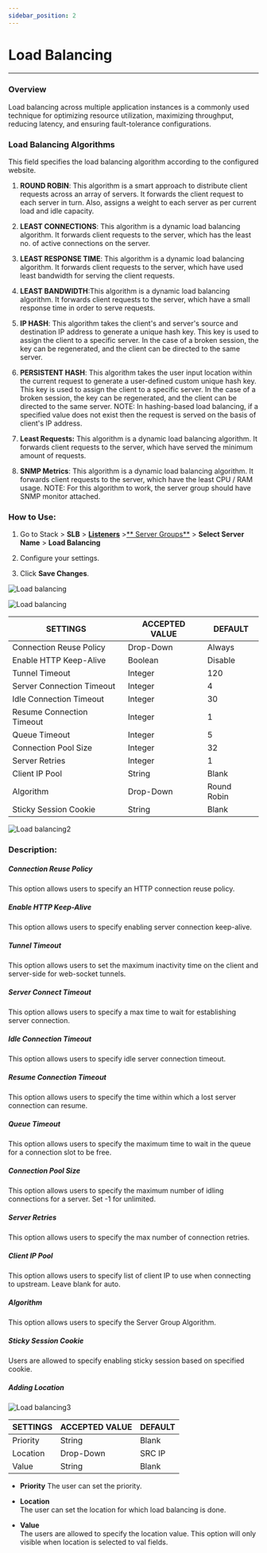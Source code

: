```yaml
---
sidebar_position: 2
---
```


# Load Balancing

---

### Overview 

Load balancing across multiple application instances is a commonly used technique for optimizing resource utilization, maximizing throughput, reducing latency, and ensuring fault-tolerance configurations.

### Load Balancing Algorithms
This field specifies the load balancing algorithm according to the configured website.

1. **ROUND ROBIN**: 
This algorithm is a smart approach to distribute client requests across an array of servers. It forwards the client request to each server in turn. Also, assigns a weight to each server as per current load and idle capacity.

2. **LEAST CONNECTIONS**: This algorithm is a dynamic load balancing algorithm. It forwards client requests to the server, which has the least no. of active connections on the server.

3. **LEAST RESPONSE TIME**: This algorithm is a dynamic load balancing algorithm. It forwards client requests to the server, which have used least bandwidth for serving the client requests.

4. **LEAST BANDWIDTH**:This algorithm is a dynamic load balancing algorithm. It forwards client requests to the server, which have a small response time in order to serve requests.

5. **IP HASH**: This algorithm takes the client's and server's source and destination IP address to generate a unique hash key. This key is used to assign the client to a specific server. In the case of a broken session, the key can be regenerated, and the client can be directed to the same server. 

6. **PERSISTENT HASH**: This algorithm takes the user input location within the current request to generate a user-defined custom unique hash key. This key is used to assign the client to a specific server. In the case of a broken session, the key can be regenerated, and the client can be directed to the same server. NOTE: In hashing-based load balancing, if a specified value does not exist then the request is served on the basis of client's IP address.

7. **Least Requests:**
This algorithm is a dynamic load balancing algorithm. It forwards client requests to the server, which have served the minimum amount of requests.

8. **SNMP Metrics**: This algorithm is a dynamic load balancing algorithm. It forwards client requests to the server, which have the least CPU / RAM usage. NOTE: For this algorithm to work, the server group should have SNMP monitor attached.

### How to Use:

1. Go to Stack > **SLB** > [**Listeners**](../listeners.md) >[** Server Groups**](./server_groups.md) > **Select Server Name** > **Load Balancing**  

2. Configure your settings.  

3. Click **Save Changes**.  


![Load balancing](/img/adc/v7/docs/loadbalancing.png)

![Load balancing](/img/adc/v7/docs/loadbalancing1.png)

| SETTINGS                  | ACCEPTED VALUE | DEFAULT     |
|---------------------------|----------------|-------------|
| Connection Reuse Policy   | Drop-Down      | Always      |
| Enable HTTP Keep-Alive    | Boolean        | Disable     |
| Tunnel Timeout            | Integer        | 120         |
| Server Connection Timeout | Integer        | 4           |
| Idle Connection Timeout   | Integer        | 30          |
| Resume Connection Timeout | Integer        | 1           |
| Queue Timeout             | Integer        | 5           |
| Connection Pool Size      | Integer        | 32          |
| Server Retries            | Integer        | 1           |
| Client IP Pool            |String          | Blank       |
| Algorithm                 | Drop-Down      | Round Robin |
| Sticky Session Cookie     | String         | Blank       |

![Load balancing2](/img/adc/v7/docs/loadbalancing2.png)

### Description:  

##### **Connection Reuse Policy**

This option allows users to specify an HTTP connection reuse policy.

##### **Enable HTTP Keep-Alive**

This option allows users to specify enabling server connection keep-alive.

##### **Tunnel Timeout**

This option allows users to set the maximum inactivity time on the client and server-side for web-socket tunnels.

##### **Server Connect Timeout**

This option allows users to specify a max time to wait for establishing server connection.

##### **Idle Connection Timeout**

This option allows users to specify idle server connection timeout.

##### **Resume Connection Timeout**

This option allows users to specify the time within which a lost server connection can resume.

##### **Queue Timeout**

This option allows users to specify the maximum time to wait in the queue for a connection slot to be free.

##### **Connection Pool Size**

This option allows users to specify the maximum number of idling connections for a server. Set -1 for unlimited.

##### **Server Retries**

This option allows users to specify the max number of connection retries.

##### **Client IP Pool**

This option allows users to specify list of client IP to use when connecting to upstream. Leave blank for auto.

##### **Algorithm**

This option allows users to specify the Server Group Algorithm.

##### **Sticky Session Cookie**

Users are allowed to specify enabling sticky session based on specified cookie.

##### **Adding Location**

![Load balancing3](/img/adc/v7/docs/loadbalancing3.png)

| SETTINGS | ACCEPTED VALUE | DEFAULT |
|----------|----------------|---------|
| Priority | String         | Blank   |
| Location | Drop-Down      | SRC IP  |
| Value    | String         | Blank   |

 - **Priority**
The user can set the priority.  

 - **Location**  
The user can set the location for which load balancing is done.  

 - **Value**  
The users are allowed to specify the location value. This option will only visible when location is selected to val fields.  
